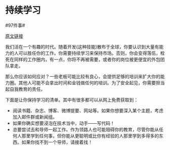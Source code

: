 # 持续学习

#97件事#

[原文链接](https://97-things-every-x-should-know.gitbooks.io/97-things-every-programmer-should-know/content/en/thing_18/)

我们活在一个有趣的时代。随着开发(这种技能)散布于全球，你要认识到大量有能力的人可以胜任你的工作。你需要持续学习来保持市场。否则，你会变得落伍，栓死在同样的工作圈内，有一点，你将不再被需要，或者你的岗位被更便宜的外包团队拿走。

那么你应该如何应对？一些老板可能比较有良心，会提供足够的培训来扩大你的能力圈。其他人可能不会拿出时间和金钱做任何的培训。为了安全起见，你需要担当起自我教育的责任。

下面是让你保持学习的清单。其中有很多都可以从网上免费获取到：
- 阅读书籍、杂志、博客、微博提要、网站等。如果你想要深入某个主题，考虑加入邮件群或新闻组。
- 如果你确实想要浸泡在技术当中，动手——写代码！
- 总要尝试去和导师一起工作。作为领路人也可能阻碍你的教育，尽管你能从任何人那里学到任何事，但你能从更聪明或比你有经验的人那里学到多得多的东西。如果你找不到一个导师，请接着找！